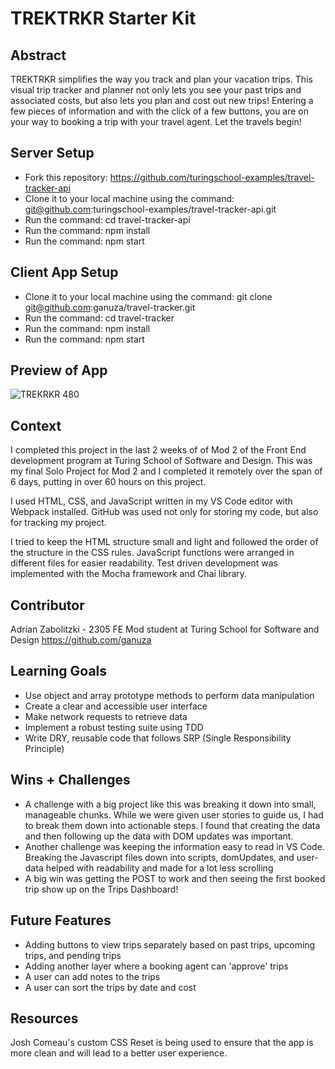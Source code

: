 # TREKTRKR Starter Kit

## Abstract

TREKTRKR simplifies the way you track and plan your vacation trips.  This visual trip tracker and planner not only lets you see your past trips and associated costs, but also lets you plan and cost out new trips!  Entering a few pieces of information and with the click of a few buttons, you are on your way to booking a trip with your travel agent.  Let the travels begin!

## Server Setup
- Fork this repository:  https://github.com/turingschool-examples/travel-tracker-api
- Clone it to your local machine using the command:  git@github.com:turingschool-examples/travel-tracker-api.git
- Run the command: cd travel-tracker-api
- Run the command: npm install
- Run the command: npm start

## Client App Setup
- Clone it to your local machine using the command: git clone git@github.com:ganuza/travel-tracker.git
- Run the command: cd travel-tracker
- Run the command: npm install
- Run the command: npm start

## Preview of App

![TREKRKR 480](https://github.com/ganuza/travel-tracker/assets/31826116/21609f9c-46b0-47fa-8943-36d21dd3c696)


## Context

I completed this project in the last 2 weeks of of Mod 2 of the Front End development program at Turing School of Software and Design.  This was my final Solo Project for Mod 2 and I completed it remotely over the span of 6 days, putting in over 60 hours on this project.

I used HTML, CSS, and JavaScript written in my VS Code editor with Webpack installed.  GitHub was used not only for storing my code, but also for tracking my project.

I tried to keep the HTML structure small and light and followed the order of the structure in the CSS rules.  JavaScript functions were arranged in different files for easier readability.  Test driven development was implemented with the Mocha framework and Chai library.

## Contributor

Adrian Zabolitzki - 2305 FE Mod student at Turing School for Software and Design
https://github.com/ganuza

## Learning Goals

- Use object and array prototype methods to perform data manipulation
- Create a clear and accessible user interface
- Make network requests to retrieve data
- Implement a robust testing suite using TDD
- Write DRY, reusable code that follows SRP (Single Responsibility Principle)

## Wins + Challenges
- A challenge with a big project like this was breaking it down into small, manageable chunks.  While we were given user stories to guide us, I had to break them down into actionable steps.  I found that creating the data and then following up the data with DOM updates was important.
- Another challenge was keeping the information easy to read in VS Code.  Breaking the Javascript files down into scripts, domUpdates, and user-data helped with readability and made for a lot less scrolling
- A big win was getting the POST to work and then seeing the first booked trip show up on the Trips Dashboard!

## Future Features
- Adding buttons to view trips separately based on past trips, upcoming trips, and pending trips
- Adding another layer where a booking agent can 'approve' trips
- A user can add notes to the trips
- A user can sort the trips by date and cost

## Resources

Josh Comeau's custom CSS Reset is being used to ensure that the app is more clean and will lead to a better user experience.

